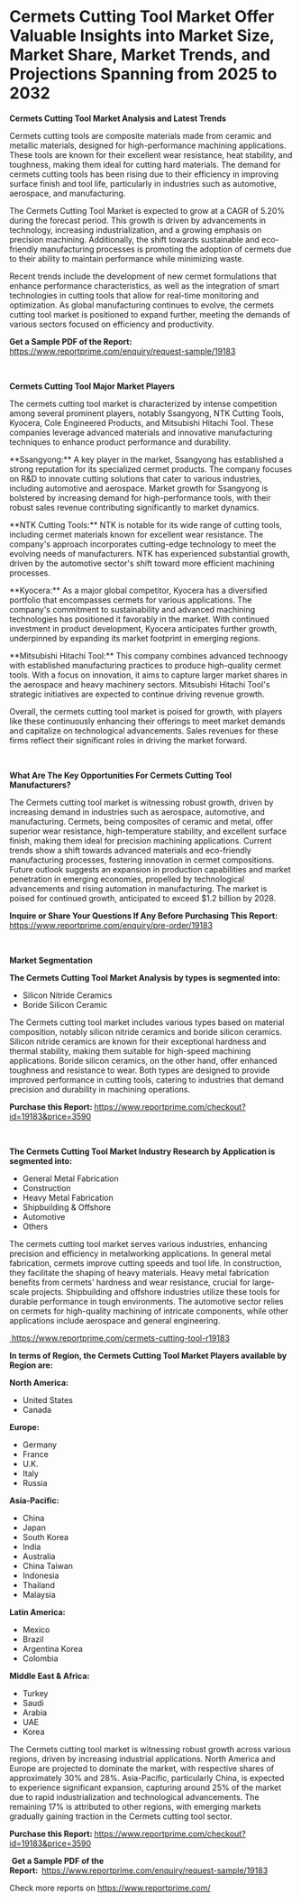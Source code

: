 <p><h1>Cermets Cutting Tool Market Offer Valuable Insights into Market Size, Market Share, Market Trends, and Projections Spanning from 2025 to 2032</h1></p><p><strong>Cermets Cutting Tool Market Analysis and Latest Trends</strong></p>
<p><p>Cermets cutting tools are composite materials made from ceramic and metallic materials, designed for high-performance machining applications. These tools are known for their excellent wear resistance, heat stability, and toughness, making them ideal for cutting hard materials. The demand for cermets cutting tools has been rising due to their efficiency in improving surface finish and tool life, particularly in industries such as automotive, aerospace, and manufacturing.</p><p>The Cermets Cutting Tool Market is expected to grow at a CAGR of 5.20% during the forecast period. This growth is driven by advancements in technology, increasing industrialization, and a growing emphasis on precision machining. Additionally, the shift towards sustainable and eco-friendly manufacturing processes is promoting the adoption of cermets due to their ability to maintain performance while minimizing waste. </p><p>Recent trends include the development of new cermet formulations that enhance performance characteristics, as well as the integration of smart technologies in cutting tools that allow for real-time monitoring and optimization. As global manufacturing continues to evolve, the cermets cutting tool market is positioned to expand further, meeting the demands of various sectors focused on efficiency and productivity.</p></p>
<p><strong>Get a Sample PDF of the Report:&nbsp;</strong> <a href="https://www.reportprime.com/enquiry/request-sample/19183?utm_campaign=3282&utm_medium=2&utm_source=Github&utm_content=ia&utm_term=19032025&utm_id=cermets-cutting-tool">https://www.reportprime.com/enquiry/request-sample/19183</a></p>
<p>&nbsp;</p>
<p><strong>Cermets Cutting Tool Major Market Players</strong></p>
<p><p>The cermets cutting tool market is characterized by intense competition among several prominent players, notably Ssangyong, NTK Cutting Tools, Kyocera, Cole Engineered Products, and Mitsubishi Hitachi Tool. These companies leverage advanced materials and innovative manufacturing techniques to enhance product performance and durability.</p><p>**Ssangyong:** A key player in the market, Ssangyong has established a strong reputation for its specialized cermet products. The company focuses on R&D to innovate cutting solutions that cater to various industries, including automotive and aerospace. Market growth for Ssangyong is bolstered by increasing demand for high-performance tools, with their robust sales revenue contributing significantly to market dynamics.</p><p>**NTK Cutting Tools:** NTK is notable for its wide range of cutting tools, including cermet materials known for excellent wear resistance. The company's approach incorporates cutting-edge technology to meet the evolving needs of manufacturers. NTK has experienced substantial growth, driven by the automotive sector's shift toward more efficient machining processes. </p><p>**Kyocera:** As a major global competitor, Kyocera has a diversified portfolio that encompasses cermets for various applications. The company's commitment to sustainability and advanced machining technologies has positioned it favorably in the market. With continued investment in product development, Kyocera anticipates further growth, underpinned by expanding its market footprint in emerging regions.</p><p>**Mitsubishi Hitachi Tool:** This company combines advanced technoogy with established manufacturing practices to produce high-quality cermet tools. With a focus on innovation, it aims to capture larger market shares in the aerospace and heavy machinery sectors. Mitsubishi Hitachi Tool's strategic initiatives are expected to continue driving revenue growth.</p><p>Overall, the cermets cutting tool market is poised for growth, with players like these continuously enhancing their offerings to meet market demands and capitalize on technological advancements. Sales revenues for these firms reflect their significant roles in driving the market forward.</p></p>
<p>&nbsp;</p>
<p><strong>What Are The Key Opportunities For Cermets Cutting Tool Manufacturers?</strong></p>
<p><p>The Cermets cutting tool market is witnessing robust growth, driven by increasing demand in industries such as aerospace, automotive, and manufacturing. Cermets, being composites of ceramic and metal, offer superior wear resistance, high-temperature stability, and excellent surface finish, making them ideal for precision machining applications. Current trends show a shift towards advanced materials and eco-friendly manufacturing processes, fostering innovation in cermet compositions. Future outlook suggests an expansion in production capabilities and market penetration in emerging economies, propelled by technological advancements and rising automation in manufacturing. The market is poised for continued growth, anticipated to exceed $1.2 billion by 2028.</p></p>
<p><strong>Inquire or Share Your Questions If Any Before Purchasing This Report:</strong> <a href="https://www.reportprime.com/enquiry/pre-order/19183?utm_campaign=3282&utm_medium=2&utm_source=Github&utm_content=ia&utm_term=19032025&utm_id=cermets-cutting-tool">https://www.reportprime.com/enquiry/pre-order/19183</a></p>
<p>&nbsp;</p>
<p><strong>Market Segmentation</strong></p>
<p><strong>The Cermets Cutting Tool Market Analysis by types is segmented into:</strong></p>
<p><ul><li>Silicon Nitride Ceramics</li><li>Boride Silicon Ceramic</li></ul></p>
<p><p>The Cermets cutting tool market includes various types based on material composition, notably silicon nitride ceramics and boride silicon ceramics. Silicon nitride ceramics are known for their exceptional hardness and thermal stability, making them suitable for high-speed machining applications. Boride silicon ceramics, on the other hand, offer enhanced toughness and resistance to wear. Both types are designed to provide improved performance in cutting tools, catering to industries that demand precision and durability in machining operations.</p></p>
<p><strong>Purchase this Report:&nbsp;</strong><a href="https://www.reportprime.com/checkout?id=19183&price=3590&utm_campaign=3282&utm_medium=2&utm_source=Github&utm_content=ia&utm_term=19032025&utm_id=cermets-cutting-tool">https://www.reportprime.com/checkout?id=19183&price=3590</a></p>
<p>&nbsp;</p>
<p><strong>The Cermets Cutting Tool Market Industry Research by Application is segmented into:</strong></p>
<p><ul><li>General Metal Fabrication</li><li>Construction</li><li>Heavy Metal Fabrication</li><li>Shipbuilding & Offshore</li><li>Automotive</li><li>Others</li></ul></p>
<p><p>The cermets cutting tool market serves various industries, enhancing precision and efficiency in metalworking applications. In general metal fabrication, cermets improve cutting speeds and tool life. In construction, they facilitate the shaping of heavy materials. Heavy metal fabrication benefits from cermets' hardness and wear resistance, crucial for large-scale projects. Shipbuilding and offshore industries utilize these tools for durable performance in tough environments. The automotive sector relies on cermets for high-quality machining of intricate components, while other applications include aerospace and general engineering.</p></p>
<p><a href="https://www.reportprime.com/cermets-cutting-tool-r19183?utm_campaign=3282&utm_medium=2&utm_source=Github&utm_content=ia&utm_term=19032025&utm_id=cermets-cutting-tool">&nbsp;https://www.reportprime.com/cermets-cutting-tool-r19183</a></p>
<p><strong>In terms of Region, the Cermets Cutting Tool Market Players available by Region are:</strong></p>
<p>
    <p> <strong> North America: </strong>
        <ul>
            <li>United States</li>
            <li>Canada</li>
        </ul>
        </p> 
    <p> <strong> Europe: </strong>
        <ul>
            <li>Germany</li>
            <li>France</li>
            <li>U.K.</li>
            <li>Italy</li>
            <li>Russia</li>
        </ul>
        </p> 
    <p> <strong> Asia-Pacific: </strong>
        <ul>
            <li>China</li>
            <li>Japan</li>
            <li>South Korea</li>
            <li>India</li>
            <li>Australia</li>
            <li>China Taiwan</li>
            <li>Indonesia</li>
            <li>Thailand</li>
            <li>Malaysia</li>
        </ul>
        </p> 
    <p> <strong> Latin America: </strong>
        <ul>
            <li>Mexico</li>
            <li>Brazil</li>
            <li>Argentina Korea</li>
            <li>Colombia</li>
        </ul>
        </p> 
    <p> <strong> Middle East & Africa: </strong>
        <ul>
            <li>Turkey</li>
            <li>Saudi</li>
            <li>Arabia</li>
            <li>UAE</li>
            <li>Korea</li>
        </ul>
    </p>
    </p>
<p><p>The Cermets cutting tool market is witnessing robust growth across various regions, driven by increasing industrial applications. North America and Europe are projected to dominate the market, with respective shares of approximately 30% and 28%. Asia-Pacific, particularly China, is expected to experience significant expansion, capturing around 25% of the market due to rapid industrialization and technological advancements. The remaining 17% is attributed to other regions, with emerging markets gradually gaining traction in the Cermets cutting tool sector.</p></p>
<p><strong>Purchase this Report: </strong><a href="https://www.reportprime.com/checkout?id=19183&price=3590&utm_campaign=3282&utm_medium=2&utm_source=Github&utm_content=ia&utm_term=19032025&utm_id=cermets-cutting-tool">https://www.reportprime.com/checkout?id=19183&price=3590</a></p>
<p>&nbsp;<strong>Get a Sample PDF of the Report:&nbsp;&nbsp;</strong><a href="https://www.reportprime.com/enquiry/request-sample/19183?utm_campaign=3282&utm_medium=2&utm_source=Github&utm_content=ia&utm_term=19032025&utm_id=cermets-cutting-tool">https://www.reportprime.com/enquiry/request-sample/19183</a></p>
<p><strong></strong></p>
<p>Check more reports on <a href="https://www.reportprime.com/?utm_campaign=3282&utm_medium=2&utm_source=Github&utm_content=ia&utm_term=19032025&utm_id=cermets-cutting-tool">https://www.reportprime.com/</a></p>